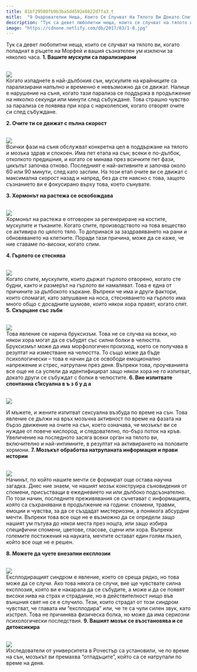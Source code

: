```yaml
---
title: 81bf29508fb9b3ba5d4592e6b22d7fa3_t
mitle:  "9 Очарователни Неща, Които Се Случват На Тялото Ви Докато Спите!"
description: "Тук са девет любопитни неща, които се случват на тялото ви, когато попаднат в ръцете на Морфей и вашия съзнателен ум изключи за няколко часа. 1. Вашите мускули са пара"
image: "https://cdnone.netlify.com/db/2017/03/1-8.jpg"
---
```


 <p>Тук са девет любопитни неща, които се случват на тялото ви, когато попаднат в ръцете на Морфей и вашия съзнателен ум изключи за няколко часа. <strong>1. Вашите мускули са парализирани</strong></p>      <p> <br/><img src="https://cdnone.netlify.com/db/2017/03/1-8.jpg"/><br/> Когато изпаднете в най-дълбокия сън, мускулите на крайниците са парализирани напълно и временно е невъзможно да се движат. Налице е нарушение на съня, когато тази парализа се поддържа в продължение на няколко секунди или минути след събуждане. Това страшно чувство за парализа се появява при хора с нарколепсия, когато отворят очите си след събуждане.</p> <p> <strong>2. Очите ти се движат с пълна скорост</strong></p> <p> <br/><img src="https://cdnone.netlify.com/db/2017/03/2-7.jpg"/><br/> Всички фази на съня обслужват конкретна цел в поддържане на тялото и мозъка здрав и спокоен. Има пет етапа на сън; всеки е по-дълбок, отколкото предишния, и когато се минава през всичките пет фази, цикълът започва отново. Последният е най-активните и започва около 60 или 90 минути, след като заспим. На този етап очите ви се движат с максимална скорост назад и напред, без да сте наясно с това, защото съзнанието ви е фокусирано върху това, което сънувате.</p>      <p> <strong>3. Хормонът на растежа се освобождава</strong></p> <p> <br/><img src="https://cdnone.netlify.com/db/2017/03/3-6.jpg"/><br/> Хормонът на растежа е отговорен за регенериране на костите, мускулите и тъканите. Когато спите, производството на това вещество се активира по цялото тяло. То допринася за заздравяването на рани и обновяването на клетките. Поради тази причина, може да се каже, че ние ставаме по-високи, когато спим.</p> <p><strong>4. Гърлото се стеснява</strong></p> <p> <br/><img src="https://cdnone.netlify.com/db/2017/03/4-6.jpg"/><br/> Когато спите, мускулите, които държат гърлото отворено, когато сте будни, както и размерът на гърлото ви намаляват. Това е една от причините за дълбокото хъркане. Въпреки че има и други фактори, които спомагат, като запушване на носа, стесняването на гърлото има много общо с досадните шумове, които някои хора правят, когато спят. <strong>5. Скърцане със зъби</strong></p>      <p> <br/><img src="https://cdnone.netlify.com/db/2017/03/5-6.jpg"/><br/> Това явление се нарича бруксизъм. Това не се случва на всеки, но някои хора могат да се събудят със силни болки в челюстта. Бруксизмът може да има морфологичен произход, което се получава в резултат на изместване на челюстта. То също може да бъде психологически – това е начин да се освободи емоционално напрежение и стрес, натрупани през деня. Въпреки това, проучванията все още не са успели да идентифицират защо някои хора не го изпитват, докато други се събуждат с болки в челюстите. <strong>6. Вие изпитвате спонтанна с1ксуална в ъ з б у д а</strong></p> <p> <br/><img src="https://cdnone.netlify.com/db/2017/03/6-4.jpg"/><br/></p> <p>И мъжете, и жените изпитват сексуална възбуда по време на сън. Това явление се дължи на връх мозъчна активност по време на фазата на бързо движение на очите на сън, което означава, че мозъкът ви се нуждае от повече кислород, и следователно, по-бърз поток на кръв. Увеличение на последното засяга всеки орган на тялото ви, включително и най-интимните, в резултат на активирането на половите хормони. <strong>7. Мозъкът обработва натрупаната информация и прави истории</strong></p> <p> <br/><img src="https://cdnone.netlify.com/db/2017/03/7-4.jpg"/><br/> Начинът, по който нашите мечти се формират още остава научна загадка. Днес ние знаем, че нашият мозък конструира съновидения от спомени, присъстващи в ежедневието ни или дълбоко подсъзнателно. По този начин, последните преживявания се съчетават с информацията, която са съхранявани в продължение на години: спомени, травми, емоции и чувства, за да се създадат мистериозни, а понякога абсурдни мечти. Въпреки това все още не е възможно да се определи защо нашият ум пътува до някои места през нощта, или защо избира специфични спомени, цветове, гласове, сцени или хора. Въпреки големите постижения на науката, мечтите остават един голям пъзел, който все още не е решен.</p> <p> <strong>8. Можете да чуете внезапни експлозии</strong></p> <p> <br/><img src="https://cdnone.netlify.com/db/2017/03/8-4.jpg"/><br/> Експлодиращият синдром е явление, което се среща рядко, но това може да се случи. Ако това някога се случи, вие ще чувствате силна експлозия, която ви е накарала да се събудите, а може и да се появят високи нива на страх и страдание, но в действителност нищо във външния свят не се е случило. Тези, които страдат от този синдром чувстват, че главата им “експлодира” или, че те са чули силен звук, като изстрел. Това не причинява физическа болка, но може да има сериозни психологически последствия. <strong>9. Вашият мозък се възстановява и се детоксикира</strong></p>      <p> <br/><img src="https://cdnone.netlify.com/db/2017/03/9-4.jpg"/><br/> Изследователи от университета в Рочестър са установили, че по време на сън, мозъкът ви премахва “отпадъците”, който са се натрупали по време на деня.</p>       